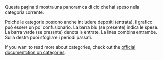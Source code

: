Questa pagina ti mostra una panoramica di ciò che hai speso nella categoria corrente.

Poiché le categorie possono anche includere depositi (entrata), il grafico può essere un po' confusionario. La barra blu (se presente) indica le spese. La barra verde (se presente) denota le entrate. La linea combina entrambe. Sulla destra puoi sfogliare i periodi passati.

If you want to read more about categories, check out the [official documentation on categories](https://firefly-iii.readthedocs.io/en/latest/concepts/categories.html).